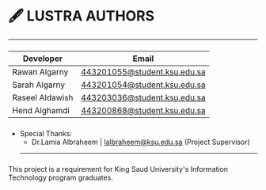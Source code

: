 # 🖋️ LUSTRA AUTHORS
---
###
| Developer           | Email                     |
|---------------------|---------------------------|
| Rawan Algarny       |443201055@student.ksu.edu.sa |
| Sarah Algarny       | 443201054@student.ksu.edu.sa |
| Raseel Aldawish     | 443203036@student.ksu.edu.sa |
| Hend Alghamdi       | 443200868@student.ksu.edu.sa |
###
- Special Thanks:
  - Dr.Lamia Albraheem | lalbraheem@ksu.edu.sa
  (Project Supervisor)
  ---
###
This project is a requirement for King Saud University's Information Technology program graduates.
